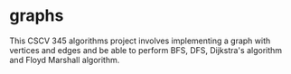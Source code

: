 # graphs
This CSCV 345 algorithms project involves implementing a graph with vertices and edges and be able to perform BFS, DFS, Dijkstra's algorithm and Floyd Marshall algorithm.
